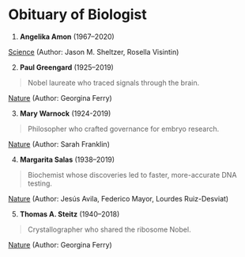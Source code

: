 
# Obituary of Biologist

1. **Angelika Amon** (1967–2020)

[Science](https://science.sciencemag.org/content/370/6522/1276) (Author: Jason M. Sheltzer, Rosella Visintin)

2. **Paul Greengard** (1925–2019)
>Nobel laureate who traced signals through the brain.

[Nature](https://www.nature.com/articles/d41586-019-01532-9) (Author: Georgina Ferry)

3. **Mary Warnock** (1924-2019)
>Philosopher who crafted governance for embryo research.

[Nature](https://www.nature.com/articles/d41586-019-01277-5) (Author: Sarah Franklin)

4. **Margarita Salas** (1938–2019)
>Biochemist whose discoveries led to faster, more-accurate DNA testing.

[Nature](https://www.nature.com/articles/d41586-019-03758-z) (Author: Jesús Avila, Federico Mayor, Lourdes Ruiz-Desviat)

5. **Thomas A. Steitz** (1940–2018)
>Crystallographer who shared the ribosome Nobel.

[Nature](https://www.nature.com/articles/d41586-018-07187-2) (Author: Georgina Ferry)